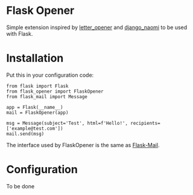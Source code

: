 Flask Opener
=============

Simple extension inspired by [letter_opener](https://github.com/ryanb/letter_opener/) and [django_naomi](https://github.com/edwinlunando/django-naomi/) to be used with Flask.


Installation
============
Put this in your configuration code:

```
from flask import Flask
from flask_opener import FlaskOpener
from flask_mail import Message

app = Flask(__name__)
mail = FlaskOpener(app)

msg = Message(subject='Test', html=f'Hello!', recipients=['example@test.com'])
mail.send(msg)
```

The interface used by FlaskOpener is the same as [Flask-Mail](https://pythonhosted.org/Flask-Mail/).


Configuration
==============

To be done